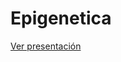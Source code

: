 # Epigenetica
[Ver presentación](https://smelgar.github.io/Epigenetica/Introducci%C3%B3n_a_la_regulaci%C3%B3n_epigen%C3%A9tica.html)


